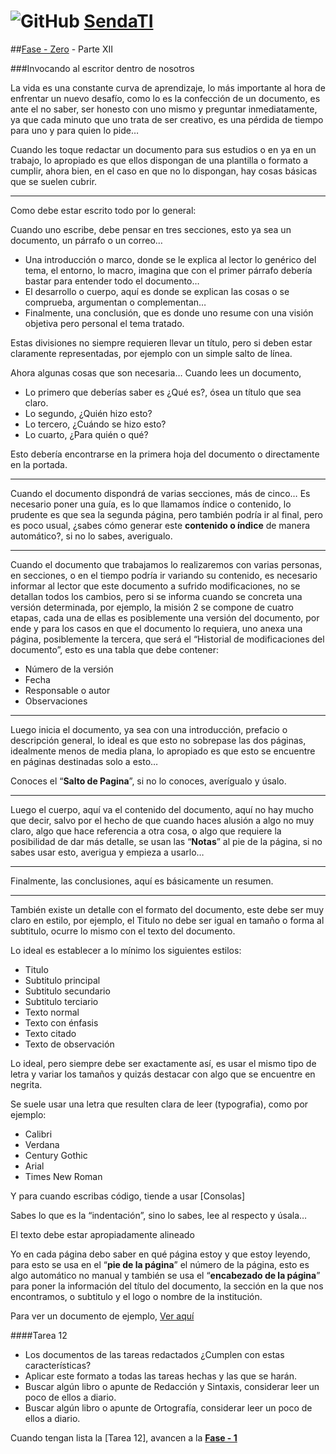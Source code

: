 # ![GitHub](https://github.com/favicon.ico) [SendaTI](https://github.com/silverfox78/SendaTI)

##[Fase - Zero](https://github.com/silverfox78/SendaTI/tree/master/Fase%20-%200) - Parte XII

###Invocando al escritor dentro de nosotros

La vida es una constante curva de aprendizaje, lo más importante al hora de enfrentar un nuevo desafío, como lo es la confección de un documento, es ante el no saber, ser honesto con uno mismo y preguntar inmediatamente, ya que cada minuto que uno trata de ser creativo, es una pérdida de tiempo para uno y para quien lo pide…
 
Cuando les toque redactar un documento para sus estudios o en ya en un trabajo, lo apropiado es que ellos dispongan de una plantilla o formato a cumplir, ahora bien, en el caso en que no lo dispongan, hay cosas básicas que se suelen cubrir.
 
---

Como debe estar escrito todo por lo general:

Cuando uno escribe, debe pensar en tres secciones, esto ya sea un documento, un párrafo o un correo…

* Una introducción o marco, donde se le explica al lector lo genérico del tema, el entorno, lo macro, imagina que con el primer párrafo debería bastar para entender todo el documento…
* El desarrollo o cuerpo, aquí es donde se explican las cosas o se comprueba, argumentan o complementan…
* Finalmente, una conclusión, que es donde uno resume con una visión objetiva pero personal el tema tratado.

Estas divisiones no siempre requieren llevar un título, pero si deben estar claramente representadas, por ejemplo con un simple salto de línea.

Ahora algunas cosas que son necesaria…
Cuando lees un documento,
* Lo primero que deberías saber es ¿Qué es?, ósea un título que sea claro.
* Lo segundo, ¿Quién hizo esto?
* Lo tercero, ¿Cuándo se hizo esto?
* Lo cuarto, ¿Para quién o qué?

Esto debería encontrarse en la primera hoja del documento o directamente en la portada. 

---

Cuando el documento dispondrá de varias secciones, más de cinco… Es necesario poner una guía, es lo que llamamos índice o contenido, lo prudente es que sea la segunda página, pero también podría ir al final, pero es poco usual, ¿sabes cómo generar este **contenido o índice** de manera automático?, si no lo sabes, averigualo.

---

Cuando el documento que trabajamos lo realizaremos con varias personas, en secciones, o en el tiempo podría ir variando su contenido, es necesario informar al lector que este documento a sufrido modificaciones, no se detallan todos los cambios, pero si se informa cuando se concreta una versión determinada, por ejemplo, la misión 2 se compone de cuatro etapas, cada una de ellas es posiblemente una versión del documento, por ende y para los casos en que el documento lo requiera, uno anexa una página, posiblemente la tercera, que será el “Historial de modificaciones del documento”, esto es una tabla que debe contener:
* Número de la versión
* Fecha
* Responsable o autor
* Observaciones

---

Luego inicia el documento, ya sea con una introducción, prefacio o descripción general, lo ideal es que esto no sobrepase las dos páginas, idealmente menos de media plana, lo apropiado es que esto se encuentre en páginas destinadas solo a esto…
 
Conoces el “**Salto de Pagina**”, si no lo conoces, averígualo y úsalo.

---


Luego el cuerpo, aquí va el contenido del documento, aquí no hay mucho que decir, salvo por el hecho de que cuando haces alusión a algo no muy claro, algo que hace referencia a otra cosa, o algo que requiere la posibilidad de dar más detalle, se usan las “**Notas**” al pie de la página, si no sabes usar esto, averigua y empieza a usarlo…

---

Finalmente, las conclusiones, aquí es básicamente un resumen.

--- 

También existe un detalle con el formato del documento, este debe ser muy claro en estilo, por ejemplo, el Titulo no debe ser igual en tamaño o forma al subtitulo, ocurre lo mismo con el texto del documento.

Lo ideal es establecer a lo mínimo los siguientes estilos:
* Titulo
* Subtitulo principal
* Subtitulo secundario
* Subtitulo terciario
* Texto normal
* Texto con énfasis
* Texto citado
* Texto de observación
 
Lo ideal, pero siempre debe ser exactamente así, es usar el mismo tipo de letra y variar los tamaños y quizás destacar con algo que se encuentre en negrita.

Se suele usar una letra que resulten clara de leer (typografia), como por ejemplo:
* Calibri
* Verdana
* Century Gothic
* Arial
* Times New Roman
 
Y para cuando escribas código, tiende a usar [Consolas]

Sabes lo que es la “indentación”, sino lo sabes, lee al respecto y úsala…

El texto debe estar apropiadamente alineado
 
Yo en cada página debo saber en qué página estoy y que estoy leyendo, para esto se usa en el “**pie de la página**” el número de la página, esto es algo automático no manual y también se usa el “**encabezado de la página**” para poner la información del título del documento, la sección en la que nos encontramos, o subtitulo y el logo o nombre de la institución.

Para ver un documento de ejemplo, [Ver aquí](https://github.com/silverfox78/SendaTI/tree/master/Fase%20-%200/Plantilladocumento.docx)

####Tarea 12
* Los documentos de las tareas redactados ¿Cumplen con estas características?
* Aplicar este formato a todas las tareas hechas y las que se harán.
* Buscar algún libro o apunte de Redacción y Sintaxis, considerar leer un poco de ellos a diario.
* Buscar algún libro o apunte de Ortografía, considerar leer un poco de ellos a diario.

Cuando tengan lista la [Tarea 12], avancen a la **[Fase - 1](https://github.com/silverfox78/SendaTI/tree/master/Fase%20-%201/readme.md)**
